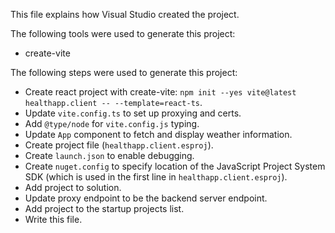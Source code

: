 This file explains how Visual Studio created the project.

The following tools were used to generate this project:
- create-vite

The following steps were used to generate this project:
- Create react project with create-vite: `npm init --yes vite@latest healthapp.client -- --template=react-ts`.
- Update `vite.config.ts` to set up proxying and certs.
- Add `@type/node` for `vite.config.js` typing.
- Update `App` component to fetch and display weather information.
- Create project file (`healthapp.client.esproj`).
- Create `launch.json` to enable debugging.
- Create `nuget.config` to specify location of the JavaScript Project System SDK (which is used in the first line in `healthapp.client.esproj`).
- Add project to solution.
- Update proxy endpoint to be the backend server endpoint.
- Add project to the startup projects list.
- Write this file.
